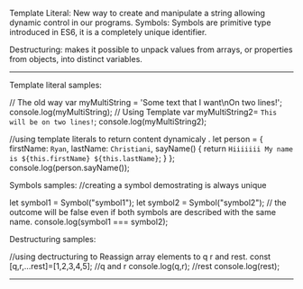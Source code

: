 Template Literal:
        New way to create and manipulate a string allowing dynamic control in our programs.
Symbols:
        Symbols are primitive type introduced in ES6, it is a completely unique identifier.

Destructuring:
        makes it possible to unpack values from arrays, or properties from objects, into distinct variables.

***************************************************************************************************
Template literal samples:

// The old way
var myMultiString = 'Some text that I want\nOn two lines!';
console.log(myMultiString);
// Using Template
var myMultiString2= `This will be
on two lines!`;
console.log(myMultiString2);

//using template literals to return content dynamicaly .
let person = {
  firstName: `Ryan`,
  lastName: `Christiani`,
  sayName() {
      return `Hiiiiiii
       My name is ${this.firstName} ${this.lastName}`;
  }
};
console.log(person.sayName());


Symbols samples:
//creating a symbol demostrating is always unique

let symbol1 = Symbol("symbol1");
let symbol2 = Symbol("symbol2");
// the outcome will be false even if both symbols are described with the same name.
console.log(symbol1 === symbol2);


Destructuring samples:

//using dectructuring to Reassign array elements to q r and rest.
const [q,r,...rest]=[1,2,3,4,5];
//q and r
console.log(q,r);
//rest
console.log(rest);
***************************************************************************************************
